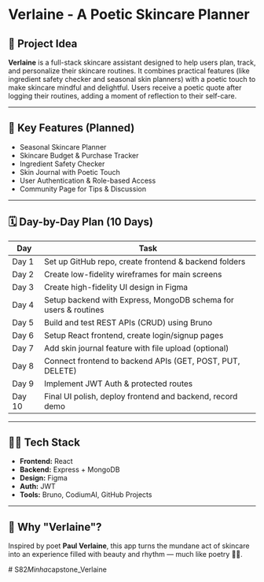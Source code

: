 # Verlaine - A Poetic Skincare Planner

## 🌸 Project Idea

**Verlaine** is a full-stack skincare assistant designed to help users plan, track, and personalize their skincare routines. It combines practical features (like ingredient safety checker and seasonal skin planners) with a poetic touch to make skincare mindful and delightful. Users receive a poetic quote after logging their routines, adding a moment of reflection to their self-care.

---

## 🎯 Key Features (Planned)

- Seasonal Skincare Planner  
- Skincare Budget & Purchase Tracker  
- Ingredient Safety Checker  
- Skin Journal with Poetic Touch  
- User Authentication & Role-based Access  
- Community Page for Tips & Discussion  

---

## 🗓️ Day-by-Day Plan (10 Days)

| Day | Task |
|-----|------|
| Day 1 | Set up GitHub repo, create frontend & backend folders |
| Day 2 | Create low-fidelity wireframes for main screens |
| Day 3 | Create high-fidelity UI design in Figma |
| Day 4 | Setup backend with Express, MongoDB schema for users & routines |
| Day 5 | Build and test REST APIs (CRUD) using Bruno |
| Day 6 | Setup React frontend, create login/signup pages |
| Day 7 | Add skin journal feature with file upload (optional) |
| Day 8 | Connect frontend to backend APIs (GET, POST, PUT, DELETE) |
| Day 9 | Implement JWT Auth & protected routes |
| Day 10 | Final UI polish, deploy frontend and backend, record demo |

---

## 👩‍💻 Tech Stack

- **Frontend:** React  
- **Backend:** Express + MongoDB  
- **Design:** Figma  
- **Auth:** JWT  
- **Tools:** Bruno, CodiumAI, GitHub Projects  

---

## 🤍 Why "Verlaine"?

Inspired by poet **Paul Verlaine**, this app turns the mundane act of skincare into an experience filled with beauty and rhythm — much like poetry 💅🎀.


#   S 8 2 _ M i n h a _ c a p s t o n e _ V e r l a i n e  
 